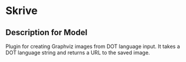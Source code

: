 # Skrive

## Description for Model

Plugin for creating Graphviz images from DOT language input. It takes a DOT language string and returns a URL to the saved image.

